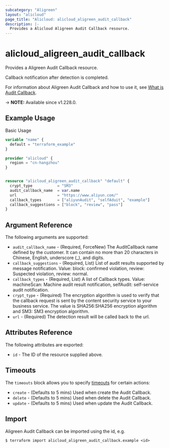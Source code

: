 ```yaml
---
subcategory: "Aligreen"
layout: "alicloud"
page_title: "Alicloud: alicloud_aligreen_audit_callback"
description: |-
  Provides a Alicloud Aligreen Audit Callback resource.
---
```


# alicloud_aligreen_audit_callback

Provides a Aligreen Audit Callback resource.

Callback notification after detection is completed.

For information about Aligreen Audit Callback and how to use it, see [What is Audit Callback](https://next.api.alibabacloud.com/document/Green/2017-08-23/CreateAuditCallback).

-> **NOTE:** Available since v1.228.0.

## Example Usage

Basic Usage

```terraform
variable "name" {
  default = "terraform_example"
}

provider "alicloud" {
  region = "cn-hangzhou"
}


resource "alicloud_aligreen_audit_callback" "default" {
  crypt_type           = "SM3"
  audit_callback_name  = var.name
  url                  = "https://www.aliyun.com/"
  callback_types       = ["aliyunAudit", "selfAduit", "example"]
  callback_suggestions = ["block", "review", "pass"]
}
```

## Argument Reference

The following arguments are supported:
* `audit_callback_name` - (Required, ForceNew) The AuditCallback name defined by the customer. It can contain no more than 20 characters in Chinese, English, underscore (_), and digits.
* `callback_suggestions` - (Required, List) List of audit results supported by message notification. Value: block: confirmed violation, review: Suspected violation, review: normal.
* `callback_types` - (Required, List) A list of Callback types. Value: machineScan: Machine audit result notification, selfAudit: self-service audit notification.
* `crypt_type` - (Required) The encryption algorithm is used to verify that the callback request is sent by the content security service to your business service. The value is SHA256:SHA256 encryption algorithm and SM3: SM3 encryption algorithm.
* `url` - (Required) The detection result will be called back to the url.

## Attributes Reference

The following attributes are exported:
* `id` - The ID of the resource supplied above.

## Timeouts

The `timeouts` block allows you to specify [timeouts](https://www.terraform.io/docs/configuration-0-11/resources.html#timeouts) for certain actions:
* `create` - (Defaults to 5 mins) Used when create the Audit Callback.
* `delete` - (Defaults to 5 mins) Used when delete the Audit Callback.
* `update` - (Defaults to 5 mins) Used when update the Audit Callback.

## Import

Aligreen Audit Callback can be imported using the id, e.g.

```shell
$ terraform import alicloud_aligreen_audit_callback.example <id>
```
